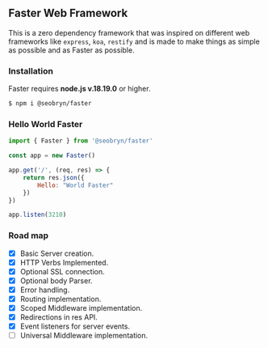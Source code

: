 ## Faster Web Framework

This is a zero dependency framework that was inspired on different web frameworks like `express`, `koa`, `restify` and is made to make things as simple as possible and as Faster as possible.

### Installation

Faster requires **node.js v.18.19.0** or higher.

```bash
$ npm i @seobryn/faster
```

### Hello World Faster

```js
import { Faster } from '@seobryn/faster'

const app = new Faster()

app.get('/', (req, res) => {
    return res.json({
        Hello: "World Faster"
    })
})

app.listen(3210)
```


### Road map
- [x] Basic Server creation.
- [x] HTTP Verbs Implemented.
- [x] Optional SSL connection.
- [x] Optional body Parser.
- [x] Error handling.
- [x] Routing implementation.
- [x] Scoped Middleware implementation.
- [x] Redirections in res API.
- [x] Event listeners for server events.
- [ ] Universal Middleware implementation.

